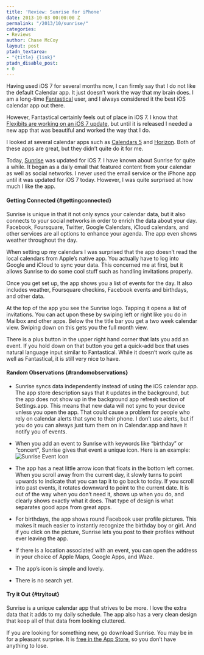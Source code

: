 ```yaml
---
title: 'Review: Sunrise for iPhone'
date: 2013-10-03 00:00:00 Z
permalink: "/2013/10/sunrise/"
categories:
- Reviews
author: Chase McCoy
layout: post
ptadn_textarea:
- "{title} {link}"
ptadn_disable_post:
- 0
---
```


Having used iOS 7 for several months now, I can firmly say that I do not like the default Calendar app. It just doesn’t work the way that my brain does. I am a long-time [Fantastical][1] user, and I always considered it the best iOS calendar app out there.

However, Fantastical certainly feels out of place in iOS 7. I know that [Flexibits are working on an iOS 7 update][2], but until it is released I needed a new app that was beautiful and worked the way that I do. 

I looked at several calendar apps such as [Calendars 5][3] and [Horizon][4]. Both of these apps are great, but they didn’t quite do it for me.

Today, [Sunrise][5] was updated for iOS 7. I have known about Sunrise for quite a while. It began as a daily email that featured content from your calendar as well as social networks. I never used the email service or the iPhone app until it was updated for iOS 7 today. However, I was quite surprised at how much I like the app.

#### Getting Connected {#gettingconnected}

Sunrise is unique in that it not only syncs your calendar data, but it also connects to your social networks in order to enrich the data about your day. Facebook, Foursquare, Twitter, Google Calendars, iCloud calendars, and other services are all options to enhance your agenda. The app even shows weather throughout the day. 

When setting up my calendars I was surprised that the app doesn’t read the local calendars from Apple’s native app. You actually have to log into Google and iCloud to sync your data. This concerned me at first, but it allows Sunrise to do some cool stuff such as handling invitations properly. 

Once you get set up, the app shows you a list of events for the day. It also includes weather, Foursquare checkins, Facebook events and birthdays, and other data. 

At the top of the app you see the Sunrise logo. Tapping it opens a list of invitations. You can act upon these by swiping left or right like you do in Mailbox and other apps. Below the the title bar you get a two week calendar view. Swiping down on this gets you the full month view.

There is a plus button in the upper right hand corner that lats you add an event. If you hold down on that button you get a quick-add box that uses natural language input similar to Fantastical. While it doesn’t work quite as well as Fantastical, it is still very nice to have. 

#### Random Observations {#randomobservations}

  * Sunrise syncs data independently instead of using the iOS calendar app. The app store description says that it updates in the background, but the app does not show up in the background app refresh section of Settings.app. This means that new data will not sync to your device unless you open the app. That could cause a problem for people who rely on calendar alerts that sync to their phone. I don’t use alerts, but if you do you can always just turn them on in Calendar.app and have it notify you of events.
  * When you add an event to Sunrise with keywords like “birthday” or “concert”, Sunrise gives that event a unique icon. Here is an example: 
    <img id="sunriseeventicon" src="http://chasemccoy.net.s3.amazonaws.com/img/sunrise.png" alt="Sunrise Event Icon" title="" /> 

  * The app has a neat little arrow icon that floats in the bottom left corner. When you scroll away from the current day, it slowly turns to point upwards to indicate that you can tap it to go back to today. If you scroll into past events, it rotates downward to point to the current date. It is out of the way when you don’t need it, shows up when you do, and clearly shows exactly what it does. That type of design is what separates good apps from great apps.
  * For birthdays, the app shows round Facebook user profile pictures. This makes it much easier to instantly recognize the birthday boy or girl. And if you click on the picture, Sunrise lets you post to their profiles without ever leaving the app. 
  * If there is a location associated with an event, you can open the address in your choice of Apple Maps, Google Apps, and Waze.
  * The app’s icon is simple and lovely.
  * There is no search yet.

#### Try it Out {#tryitout}

Sunrise is a unique calendar app that strives to be more. I love the extra data that it adds to my daily schedule. The app also has a very clean design that keep all of that data from looking cluttered.

If you are looking for something new, go download Sunrise. You may be in for a pleasant surprise. It is [free in the App Store][6], so you don’t have anything to lose.

 [1]: http://flexibits.com/fantastical-iphone
 [2]: http://flexibits.com/blog/2013/09/fantastical-and-ios-7/
 [3]: http://readdle.com/products/calendars5/
 [4]: http://horizonapp.me/
 [5]: http://www.sunrise.am/
 [6]: https://itunes.apple.com/app/sunrise-calendar./id599114150